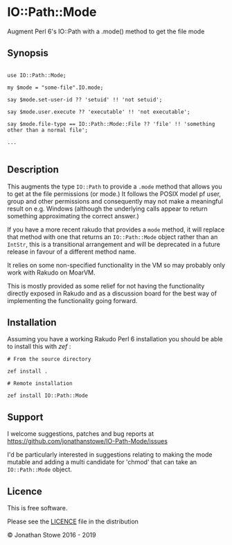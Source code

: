 # IO::Path::Mode

Augment Perl 6's IO::Path with a .mode() method to get the file mode

## Synopsis

```perl6

use IO::Path::Mode;

my $mode = "some-file".IO.mode;

say $mode.set-user-id ?? 'setuid' !! 'not setuid';

say $mode.user.execute ?? 'executable' !! 'not executable';

say $mode.file-type == IO::Path::Mode::File ?? 'file' !! 'something other than a normal file';

...


```

## Description

This augments the type ```IO::Path``` to provide a ```.mode``` method
that allows you to get at the file permissions (or mode.)  It follows
the POSIX model pf user, group and other permissions and consequently
may not make a meaningful result on e.g. Windows (although the underlying
calls appear to return something approximating the correct answer.)

If you have a more recent rakudo that provides a ```mode``` method, it
will replace that method with one that returns an ```IO::Path::Mode```
object rather than an ```IntStr```, this is a transitional arrangement
and will be deprecated in a future release in favour of a different
method name.

It relies on some non-specified functionality in the VM so may probably
only work with Rakudo on MoarVM.

This is mostly provided as some relief for not having the functionality
directly exposed in Rakudo and as a discussion board for the best way
of implementing the functionality going forward.

## Installation

Assuming you have a working Rakudo Perl 6 installation you should be able to
install this with *zef* :

    # From the source directory
   
    zef install .

    # Remote installation

    zef install IO::Path::Mode


## Support

I welcome suggestions, patches and bug reports at https://github.com/jonathanstowe/IO-Path-Mode/issues

I'd be particularly interested in suggestions relating to making
the mode mutable and adding a multi candidate for 'chmod' that
can take an ```IO::Path::Mode``` object.

## Licence

This is free software.

Please see the [LICENCE](LICENCE) file in the distribution

© Jonathan Stowe 2016 - 2019
